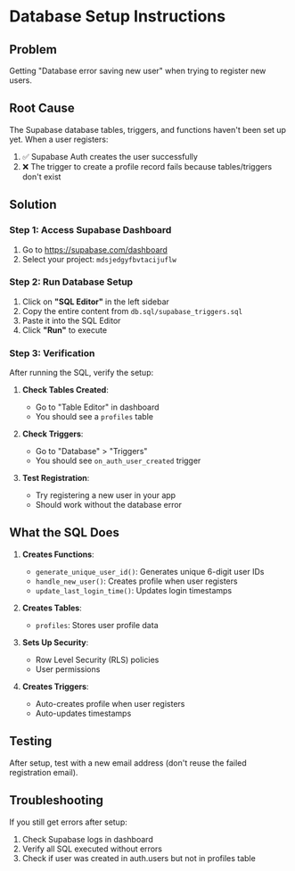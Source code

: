 # Database Setup Instructions

## Problem
Getting "Database error saving new user" when trying to register new users.

## Root Cause
The Supabase database tables, triggers, and functions haven't been set up yet. When a user registers:
1. ✅ Supabase Auth creates the user successfully
2. ❌ The trigger to create a profile record fails because tables/triggers don't exist

## Solution

### Step 1: Access Supabase Dashboard
1. Go to https://supabase.com/dashboard
2. Select your project: `mdsjedgyfbvtacijuflw`

### Step 2: Run Database Setup
1. Click on **"SQL Editor"** in the left sidebar
2. Copy the entire content from `db.sql/supabase_triggers.sql`
3. Paste it into the SQL Editor
4. Click **"Run"** to execute

### Step 3: Verification
After running the SQL, verify the setup:

1. **Check Tables Created**:
   - Go to "Table Editor" in dashboard
   - You should see a `profiles` table

2. **Check Triggers**:
   - Go to "Database" > "Triggers"
   - You should see `on_auth_user_created` trigger

3. **Test Registration**:
   - Try registering a new user in your app
   - Should work without the database error

## What the SQL Does

1. **Creates Functions**:
   - `generate_unique_user_id()`: Generates unique 6-digit user IDs
   - `handle_new_user()`: Creates profile when user registers
   - `update_last_login_time()`: Updates login timestamps

2. **Creates Tables**:
   - `profiles`: Stores user profile data

3. **Sets Up Security**:
   - Row Level Security (RLS) policies
   - User permissions

4. **Creates Triggers**:
   - Auto-creates profile when user registers
   - Auto-updates timestamps

## Testing
After setup, test with a new email address (don't reuse the failed registration email).

## Troubleshooting
If you still get errors after setup:
1. Check Supabase logs in dashboard
2. Verify all SQL executed without errors
3. Check if user was created in auth.users but not in profiles table
